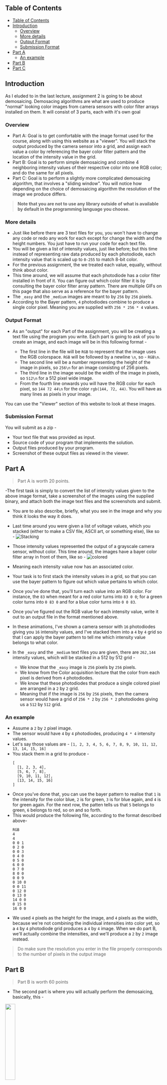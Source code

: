 ## Table of Contents
- [Table of Contents](#table-of-contents)
- [Introduction](#introduction)
  - [Overview](#overview)
  - [More details](#more-details)
  - [Output Format](#output-format)
  - [Submission Format](#submission-format)
- [Part A](#part-a)
  - [An example](#an-example)
- [Part B](#part-b)
- [Part C](#part-c)

## Introduction

As I eluded to in the last lecture, assignment 2 is going to be about demosaicing. Demosacing algorithms are what are used to produce "normal" looking color images from camera sensors with color filter arrays installed on them. It will consist of 3 parts, each with it's own goal

### Overview

- Part A: Goal is to get comfortable with the image format used for the course, along with using this website as a "viewer". You will stack the output produced by the camera sensor into a grid, and assign each value a color by referencing the bayer color filter pattern and the location of the intensity value in the grid.
- Part B: Goal is to perform simple demosaicing and combine 4 neighboring intensity values of their respective color into one RGB color; and do the same for all pixels. 
- Part C: Goal is to perform a slightly more complicated demosaicing algorithm, that involves a "sliding window". You will notice how depending on the choice of demosaicing algorithm the resolution of the image we produce differs.

> **Note that you are not to use any library outside of what is available by default in the programming language you choose.**


### More details

- Just like before there are 3 text files for you, you won't have to change any code or redo any work for each except for change the width and the height numbers. You just have to run your code for each text file.
- You will be given a list of intensity values, just like before; but this time instead of representing raw data produced by each photodiode, each intensity value that is scaled up to `0-255` to match 8-bit color.
- For the previous assignment, the we treated each value, equally, without think about color.
- This time around, we will assume that each photodiode has a color filter installed in front of it. You can figure out which color filter it is by consulting the bayer color filter array pattern. There are multiple GIFs on this page that also serve as a reference for the bayer pattern. 
- The `_easy` and the `_medium` images are meant to by `256` by `256` pixels.
- According to the Bayer pattern, `4` photodiodes combine to produce a single color pixel. Meaning you are supplied with `256 * 256 * 4` values.

### Output Format

- As an "output" for each Part of the assignment, you will be creating a text file using the program you write. Each part is going to ask of you to create an image, and each image will be in this following format -

  - The first line in the file will be `RGB` to represent that the image uses the RGB colorspace. `RGB` will be followed by a newline `\n`, so - `RGB\n`.
  - The second line will be a number representing the height of the image in pixels, so `256\n` for an image consisting of 256 pixels.
  - The third line in the image would be the width of the image in pixels, so `512\n` for a 512 pixel wide image.
  - From the fourth line onwards you will have the RGB color for each pixel, so `144 72 44\n` for the color `rgb(144, 72, 44)`. You will have as many lines as pixels in your image.

You can use the "Viewer" section of this website to look at these images.

### Submission Format

You will submit as a zip -
- Your text file that was provided as input.
- Source code of your program that implements the solution.
- Output files produced by your program.
- Screenshot of these output files as viewed in the viewer.

## Part A

> Part A is worth 20 points.

-The first task is simply to convert the list of intensity values given to the above image format, take a screenshot of the images using the supplied binary, and attach both the image text files and the screenshots and submit.
- You are to also describe, briefly, what you see in the image and why you think it looks the way it does.

- Last time around you were given a list of voltage values, which you stacked (either to make a CSV file, ASCII art, or something else), like so -
  ![Stacking](img/parta_a.gif)

- Those intensity values represented the output of a grayscale camera sensor, without color. This time around, the images have a bayer color filter array in front of them, like so -
  ![colored](img/parta_.gif)

- Meaning each intensity value now has an associated color.

- Your task is to first stack the intensity values in a grid, so that you can use the bayer pattern to figure out which value pertains to which color.

- Once you've done that, you'll turn each value into an RGB color. For instance, the `83` when meant for a red color turns into `83 0 0`; for a green color turns into `0 83 0` and for a blue color turns into `0 0 83`.
- Once you've figured out the RGB value for each intensity value, write it out to an output file in the format mentioned above. 

- In these animations, I've shown a camera sensor with `16` photodiodes giving you `16` intensity values, and I've stacked them into a `4` by `4` grid so that I can apply the bayer pattern to tell me which intensity value belongs to what color.

- In the `_easy` and the `_medium` text files you are given, there are `‭262,144‬` intensity values, which will be stacked in a 512 by 512 grid -
  - We know that the `_easy` image is `256` pixels by `256` pixels.
  - We know from the Color acquisition lecture that the color from each pixel is derived from `4` photodiodes.
  - We know that these photodiodes that produce a single colored pixel are arranged in a `2` by `2` grid.
  - Meaning that if the image is `256` by `256` pixels, then the camera sensor would have a grid of `256 * 2` by `256 * 2` photodiodes giving us a `512` by `512` grid.

### An example

- Assume a `2` by `2` pixel image.
- The sensor would have `4` by `4` photodiodes, producing `4 * 4` intensity values.
- Let's say those values are - `[1, 2, 3, 4, 5, 6, 7, 8, 9, 10, 11, 12, 13, 14, 15, 16]`
- You stack them in a grid to produce -
  ```
  [
    [1, 2, 3, 4],
    [5, 6, 7, 8],
    [9, 10, 11, 12],
    [13, 14, 15, 16]
  ]
  ```
- Once you've done that, you can use the bayer pattern to realise that `1` is the intensity for  the color blue, `2` is for green, `3` is for blue again, and `4` is for green again. For the next row, the patten tells us that `5` belongs to green, `6` belongs to red, so on and so forth.
- This would produce the following file, according to the format described above- 
  ```
  RGB
  4
  4
  0 0 1
  0 2 0
  0 0 3
  0 4 0
  0 5 0
  6 0 0
  0 7 0
  8 0 0
  0 0 9
  0 10 0
  0 0 11
  0 12 0
  0 13 0
  14 0 0
  0 15 0
  16 0 0
  ```
- We used `4` pixels as the height for the image, and `4` pixels as the width, because we're not combining the individual intensities into color yet, so a `4` by `4` photodiode grid produces a `4` by `4` image. When we do part B, we'll actually combine the intensities, and we'll produce a `2` by `2` image instead.

> Do make sure the resolution you enter in the file properly corresponds to the number of pixels in the output image

## Part B

> Part B is worth 60 points

- The second part is where you will actually perform the demosaicing, basically, this -
<img src="img/partb_.gif" height="25%" width="25%">

- You will be "combining" the intensity for 4 photodiodes into 1 by doing this -
<img src="img/partb_b.gif" height="35%" width="35%">
- Again, take a screenshot of the image using the Viewer, and attach both the image file and the screenshot and submit.

> Do make sure the resolution you enter in the file properly corresponds to the number of pixels in the output image

## Part C

> Part C is worth 40 points

- This time around you will be doing this instead -
<img src="img/partb_c.gif" height="25%" width="25%">
- This is a little tricky, and you'll have to spend some time thinking about how the colors are being combined and planning how you write the algorithm.
- Again, take a screenshot of the image using the Viewer, and attach both the image file and the screenshot and submit.

> Do make sure the resolution you enter in the file properly corresponds to the number of pixels in the output image